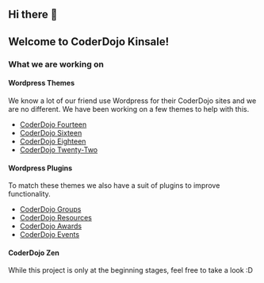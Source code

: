 ## Hi there 👋
## Welcome to CoderDojo Kinsale!

### What we are working on

#### Wordpress Themes

We know a lot of our friend use Wordpress for their CoderDojo sites and we are no different. We have been working on a few themes to help with this.

  - [CoderDojo Fourteen](https://github.com/kinsaledojo/coderdojofourteen)
  - [CoderDojo Sixteen](https://github.com/kinsaledojo/coderdojosixteen)
  - [CoderDojo Eighteen](https://github.com/kinsaledojo/coderdojoeighteen)
  - [CoderDojo Twenty-Two](https://github.com/kinsaledojo/coderdojotwentytwo)
  
#### Wordpress Plugins

To match these themes we also have a suit of plugins to improve functionality.

  - [CoderDojo Groups](https://github.com/kinsaledojo/coderdojo-groups)
  - [CoderDojo Resources](https://github.com/kinsaledojo/coderdojo-resources)
  - [CoderDojo Awards](https://github.com/kinsaledojo/coderdojo-awards)
  - [CoderDojo Events](https://github.com/kinsaledojo/coderdojo-events)
​
#### CoderDojo Zen

While this project is only at the beginning stages, feel free to take a look :D
